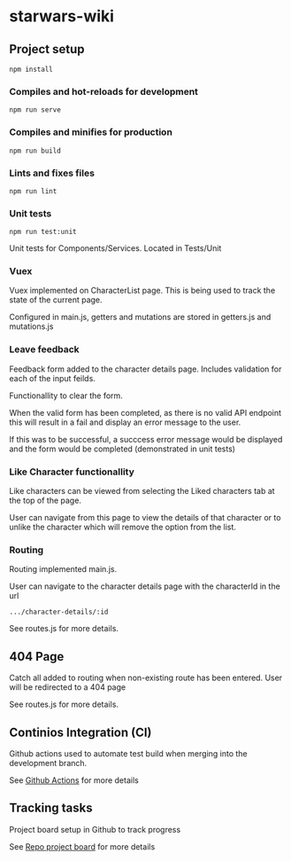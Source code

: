 # starwars-wiki

## Project setup
```
npm install
```

### Compiles and hot-reloads for development
```
npm run serve
```

### Compiles and minifies for production
```
npm run build
```

### Lints and fixes files
```
npm run lint
```

### Unit tests
```
npm run test:unit
```
Unit tests for Components/Services.
Located in Tests/Unit

### Vuex
Vuex implemented on CharacterList page. This is being used to track the state of the current page.

Configured in main.js, getters and mutations are stored in getters.js and mutations.js

### Leave feedback
Feedback form added to the character details page.
Includes validation for each of the input feilds.

Functionallity to clear the form.

When the valid form has been completed, as there is no valid API endpoint this will result in a fail and display an error message to the user.

If this was to be successful, a succcess error message would be displayed and the form would be completed (demonstrated in unit tests)

### Like Character functionallity
Like characters can be viewed from selecting the Liked characters tab at the top of the page.

User can navigate from this page to view the details of that character or to unlike the character which will remove the option from the list.

### Routing
Routing implemented main.js.

User can navigate to the character details page with the characterId in the url

```
.../character-details/:id
```

See routes.js for more details.

## 404 Page
Catch all added to routing when non-existing route has been entered. 
User will be redirected to a 404 page

See routes.js for more details.


## Continios Integration (CI)
Github actions used to automate test build when merging into the development branch.

See [Github Actions](https://github.com/cmcconville1993/breakingbad-wiki/actions) for more details

## Tracking tasks
Project board setup in Github to track progress

See [Repo project board](https://github.com/users/cmcconville1993/projects/2/views/1) for more details



